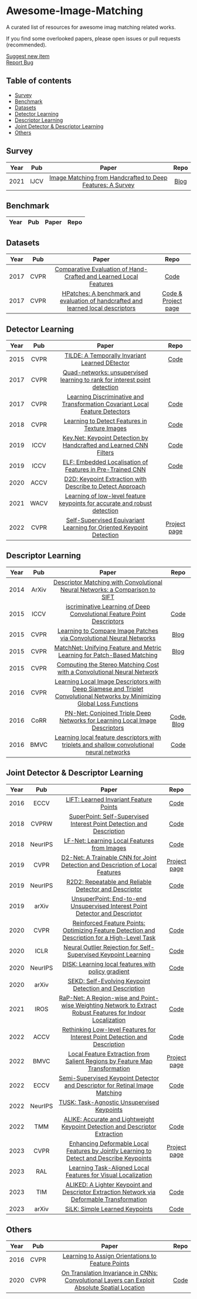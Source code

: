 # Awesome-Image-Matching

A curated list of resources for awesome imag matching related works. 

If you find some overlooked papers, please open issues or pull requests (recommended).

<p align="left">
    <a href="https://github.com/subeeshvasu/Awesome-Deblurring/pulls/new">Suggest new item</a>
    <br />
    <a href="https://github.com/subeeshvasu/Awesome-Deblurring/issues/new">Report Bug</a>
</p>

## Table of contents
- [Survey](#survey)
- [Benchmark](#benchmark)
- [Datasets](#datasets)
- [Detector Learning](#detector-learning)
- [Descriptor Learning](#descriptor-learning)
- [Joint Detector & Descriptor Learning](#joint-detector-descriptor-learning)
- [Others](#others)


## Survey
|Year|Pub|Paper|Repo|
|:---:|:---:|:---:|:---:|
|2021|IJCV|[Image Matching from Handcrafted to Deep Features: A Survey](https://link.springer.com/content/pdf/10.1007/s11263-020-01359-2.pdf)|[Blog](https://blog.csdn.net/qq_42708183/article/details/109133806)|

## Benchmark
|Year|Pub|Paper|Repo|
|:---:|:---:|:---:|:---:|


## Datasets
|Year|Pub|Paper|Repo|
|:---:|:---:|:---:|:---:|
|2017|CVPR|[Comparative Evaluation of Hand-Crafted and Learned Local Features](https://demuc.de/papers/schoenberger2017comparative.pdf)|[Code](https://github.com/ahojnnes/local-feature-evaluation)|
|2017|CVPR|[HPatches: A benchmark and evaluation of handcrafted and learned local descriptors](https://openaccess.thecvf.com/content_cvpr_2017/papers/Balntas_HPatches_A_Benchmark_CVPR_2017_paper.pdf)|[Code & Project page](https://hpatches.github.io/)|


## Detector Learning
|Year|Pub|Paper|Repo|
|:---:|:---:|:---:|:---:|
|2015|CVPR|[TILDE: A Temporally Invariant Learned DEtector](https://openaccess.thecvf.com/content_cvpr_2015/papers/Verdie_TILDE_A_Temporally_2015_CVPR_paper.pdf)|[Code](https://github.com/vcg-uvic/TILDE)|
|2017|CVPR|[Quad-networks: unsupervised learning to rank for interest point detection](https://www.microsoft.com/en-us/research/uploads/prod/2019/09/quad_cvpr17.pdf)||
|2017|CVPR|[Learning Discriminative and Transformation Covariant Local Feature Detectors](https://openaccess.thecvf.com/content_cvpr_2017/papers/Zhang_Learning_Discriminative_and_CVPR_2017_paper.pdf)|[Code](https://github.com/ColumbiaDVMM/Transform_Covariant_Detector)|
|2018|CVPR|[Learning to Detect Features in Texture Images](https://openaccess.thecvf.com/content_cvpr_2018/papers/Zhang_Learning_to_Detect_CVPR_2018_paper.pdf)|[Code](https://github.com/lg-zhang/pytorch-keypoint-release)|
|2019|ICCV|[Key.Net: Keypoint Detection by Handcrafted and Learned CNN Filters](http://refbase.cvc.uab.es/files/BRP2019.pdf)|[Code](https://github.com/axelBarroso/Key.Net)|
|2019|ICCV|[ELF: Embedded Localisation of Features in Pre-Trained CNN](https://openaccess.thecvf.com/content_ICCV_2019/papers/Benbihi_ELF_Embedded_Localisation_of_Features_in_Pre-Trained_CNN_ICCV_2019_paper.pdf)|[Code](https://github.com/abenbihi/elf)|
|2020|ACCV|[D2D: Keypoint Extraction with Describe to Detect Approach](https://openaccess.thecvf.com/content/ACCV2020/papers/Tian_D2D_Keypoint_Extraction_with_Describe_to_Detect_Approach_ACCV_2020_paper.pdf)||
|2021|WACV|[Learning of low-level feature keypoints for accurate and robust detection](https://openaccess.thecvf.com/content/WACV2021/papers/Suwanwimolkul_Learning_of_Low-Level_Feature_Keypoints_for_Accurate_and_Robust_Detection_WACV_2021_paper.pdf)||
|2022|CVPR|[Self-Supervised Equivariant Learning for Oriented Keypoint Detection](https://openaccess.thecvf.com/content/CVPR2022/papers/Lee_Self-Supervised_Equivariant_Learning_for_Oriented_Keypoint_Detection_CVPR_2022_paper.pdf)|[Project page](http://cvlab.postech.ac.kr/research/REKD/)|


## Descriptor Learning
|Year|Pub|Paper|Repo|
|:---:|:---:|:---:|:---:|
|2014|ArXiv|[Descriptor Matching with Convolutional Neural Networks: a Comparison to SIFT](https://lmb.informatik.uni-freiburg.de/Publications/2014/FDB14/1405.5769v1.pdf)||
|2015|ICCV|[iscriminative Learning of Deep Convolutional Feature Point Descriptors](https://openaccess.thecvf.com/content_iccv_2015/papers/Simo-Serra_Discriminative_Learning_of_ICCV_2015_paper.pdf)|[Code](https://github.com/etrulls/deepdesc-release)|
|2015|CVPR|[Learning to Compare Image Patches via Convolutional Neural Networks](https://arxiv.org/pdf/1504.03641.pdf)|[Blog](https://blog.csdn.net/m0_61899108/article/details/122609390)|
|2015|CVPR|[MatchNet: Unifying Feature and Metric Learning for Patch-Based Matching](https://www.cv-foundation.org/openaccess/content_cvpr_2015/papers/Han_MatchNet_Unifying_Feature_2015_CVPR_paper.pdf)|[Blog](https://blog.csdn.net/qq_36104364/article/details/115299866)|
|2015|CVPR|[Computing the Stereo Matching Cost with a Convolutional Neural Network](https://openaccess.thecvf.com/content_cvpr_2015/papers/Zbontar_Computing_the_Stereo_2015_CVPR_paper.pdf)||
|2016|CVPR|[Learning Local Image Descriptors with Deep Siamese and Triplet Convolutional Networks by Minimizing Global Loss Functions](https://openaccess.thecvf.com/content_cvpr_2016/papers/G_Learning_Local_Image_CVPR_2016_paper.pdf)||
|2016|CoRR|[PN-Net: Conjoined Triple Deep Networks for Learning Local Image Descriptors](https://arxiv.org/pdf/1601.05030.pdf)|[Code](https://github.com/vbalnt/pnnet), [Blog](https://blog.csdn.net/qq_36104364/article/details/115324732)|
|2016|BMVC|[Learning local feature descriptors with triplets and shallow convolutional neural networks](http://www.bmva.org/bmvc/2016/papers/paper119/paper119.pdf)|[Code](https://github.com/vbalnt/tfeat)|


## Joint Detector & Descriptor Learning
|Year|Pub|Paper|Repo|
|:---:|:---:|:---:|:---:|
|2016|ECCV|[LIFT: Learned Invariant Feature Points](https://arxiv.org/pdf/1603.09114.pdf)|[Code](https://github.com/cvlab-epfl/LIFT)|
|2018|CVPRW|[SuperPoint: Self-Supervised Interest Point Detection and Description](https://openaccess.thecvf.com/content_cvpr_2018_workshops/papers/w9/DeTone_SuperPoint_Self-Supervised_Interest_CVPR_2018_paper.pdf)|[Code](https://github.com/magicleap/SuperPointPretrainedNetwork)|
|2018|NeurIPS|[LF-Net: Learning Local Features from Images](https://proceedings.neurips.cc/paper_files/paper/2018/file/f5496252609c43eb8a3d147ab9b9c006-Paper.pdf)|[Code](https://github.com/vcg-uvic/lf-net-release)|
|2019|CVPR|[D2-Net: A Trainable CNN for Joint Detection and Description of Local Features](https://openaccess.thecvf.com/content_CVPR_2019/papers/Dusmanu_D2-Net_A_Trainable_CNN_for_Joint_Description_and_Detection_of_CVPR_2019_paper.pdf)|[Project page](https://github.com/mihaidusmanu/d2-net)|
|2019|NeurIPS|[R2D2: Repeatable and Reliable Detector and Descriptor](https://proceedings.neurips.cc/paper_files/paper/2019/file/3198dfd0aef271d22f7bcddd6f12f5cb-Paper.pdf)|[Code](https://github.com/naver/r2d2)|
|2019|arXiv|[UnsuperPoint: End-to-end Unsupervised Interest Point Detector and Descriptor](https://arxiv.org/pdf/1907.04011.pdf)||
|2020|CVPR|[Reinforced Feature Points: Optimizing Feature Detection and Description for a High-Level Task](https://openaccess.thecvf.com/content_CVPR_2020/papers/Bhowmik_Reinforced_Feature_Points_Optimizing_Feature_Detection_and_Description_for_a_CVPR_2020_paper.pdf)|[Code](https://github.com/aritra0593/Reinforced-Feature-Points)|
|2020|ICLR|[Neural Outlier Rejection for Self-Supervised Keypoint Learning](https://openreview.net/pdf?id=Skx82ySYPH)|[Code](https://github.com/TRI-ML/KP2D)|
|2020|NeurIPS|[DISK: Learning local features with policy gradient](https://proceedings.neurips.cc//paper/2020/file/a42a596fc71e17828440030074d15e74-Paper.pdf)|[Code](https://github.com/cvlab-epfl/disk)|
|2020|arXiv|[SEKD: Self-Evolving Keypoint Detection and Description](https://arxiv.org/pdf/2006.05077.pdf)||
|2021|IROS|[RaP-Net: A Region-wise and Point-wise Weighting Network to Extract Robust Features for Indoor Localization](https://arxiv.org/pdf/2012.00234.pdf)|[Code](https://github.com/ivipsourcecode/RaP-Net)|
|2022|ACCV|[Rethinking Low-level Features for Interest Point Detection and Description](https://openaccess.thecvf.com/content/ACCV2022/papers/Wang_Rethinking_Low-level_Features_for_Interest_Point_Detection_and_Description_ACCV_2022_paper.pdf)|[Code](https://github.com/wangch-g/lanet)|
|2022|BMVC|[Local Feature Extraction from Salient Regions by Feature Map Transformation]()|[Project page](https://bmvc2022.mpi-inf.mpg.de/552/)|
|2022|ECCV|[Semi-Supervised Keypoint Detector and Descriptor for Retinal Image Matching](https://www.ecva.net/papers/eccv_2022/papers_ECCV/papers/136810586.pdf)|[Code](https://github.com/ruc-aimc-lab/SuperRetina)|
|2022|NeurIPS|[TUSK: Task-Agnostic Unsupervised Keypoints](https://arxiv.org/pdf/2206.08460.pdf)||
|2022|TMM|[ALIKE: Accurate and Lightweight Keypoint Detection and Descriptor Extraction](https://arxiv.org/pdf/2112.02906.pdf)|[Code](https://github.com/Shiaoming/ALIKE)|
|2023|CVPR|[Enhancing Deformable Local Features by Jointly Learning to Detect and Describe Keypoints](https://arxiv.org/pdf/2304.00583.pdf)|[Project page](https://www.verlab.dcc.ufmg.br/descriptors/dalf_cvpr23/)|
|2023|RAL|[Learning Task-Aligned Local Features for Visual Localization](https://ieeexplore.ieee.org/stamp/stamp.jsp?tp=&arnumber=10103591)||
|2023|TIM|[ALIKED: A Lighter Keypoint and Descriptor Extraction Network via Deformable Transformation](https://arxiv.org/pdf/2304.03608.pdf)|[Code](https://github.com/Shiaoming/ALIKED)|
|2023|arXiv|[SiLK: Simple Learned Keypoints](https://arxiv.org/pdf/2304.06194.pdf)|[Code](https://github.com/facebookresearch/silk)|


## Others
|Year|Pub|Paper|Repo|
|:---:|:---:|:---:|:---:|
|2016|CVPR|[Learning to Assign Orientations to Feature Points](https://openaccess.thecvf.com/content_cvpr_2016/papers/Yi_Learning_to_Assign_CVPR_2016_paper.pdf)||
|2020|CVPR|[On Translation Invariance in CNNs: Convolutional Layers can Exploit Absolute Spatial Location](https://openaccess.thecvf.com/content_CVPR_2020/papers/Kayhan_On_Translation_Invariance_in_CNNs_Convolutional_Layers_Can_Exploit_Absolute_CVPR_2020_paper.pdf)|[Code](https://github.com/oskyhn/CNNs-Without-Borders)|
